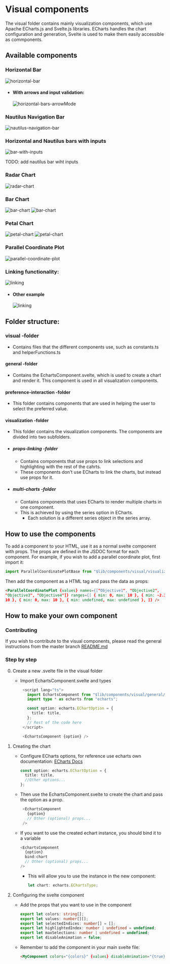 # Visual components

The visual folder contains mainly visualization components, which use Apache ECharts.js and Svelte.js libraries. ECharts handles the chart configuration and generation, Svelte is used to make them easily accessible as commponents.

## Available components

### Horizontal Bar

![horizontal-bar](./resources/HorizontalBar.png)

- #### With arrows and input validation:
  ![horizontal-bars-arrowMode](./resources/HorizontalBarArrowMode.png)

### Nautilus Navigation Bar

![nautilus-navigation-bar](./resources/nautilusBar.png)

### Horizontal and Nautilus bars with inputs

![bar-with-inputs](./resources/HorizontalBarWithInputs.png)

TODO: add nautilus bar wiht inputs

### Radar Chart

![radar-chart](./resources/RadarChart.png)

### Bar Chart

![bar-chart](./resources/BarChart.png)
![bar-chart](./resources/MultipleBarCharts.png)

### Petal Chart

![petal-chart](./resources/PetalChart.png)
![petal-chart](./resources/MultiplePetalCharts.png)

### Parallel Coordinate Plot

![parallel-coordinate-plot](./resources/ParallelCoordinatePlotBase.png)

### Linking functionality:

![linking](./resources/Linking/linking_parallel.gif)

- #### Other example
  ![linking](./resources/Linking/linking_objectives.gif)

## Folder structure:

### visual -folder

- Contains files that the different components use, such as constants.ts and helperFunctions.ts

#### general -folder

- Contains the EchartsComponent.svelte, which is used to create a chart and render it. This component is used in all visualization components.

#### preference-interaction -folder

- This folder contains components that are used in helping the user to select the preferred value.

#### visualization -folder

- This folder contains the visualization components. The components are divided into two subfolders.

- ##### props-linking -folder
  - Contains components that use props to link selections and highlighting with the rest of the cahrts.
  - These components don't use ECharts to link the charts, but instead use props for it.
- ##### multi-charts -folder
  - Contains components that uses ECharts to render multiple charts in one component.
  - This is achieved by using the series option in ECharts.
    - Each solution is a different series object in the series array.

## How to use the components

To add a component to your HTML, use it as a normal svelte component with props. The props are defined in the JSDOC format for each component. For example, if you wish to add a parallel coordinate plot, first import it:

```typescript
import ParallelCoordinatePlotBase from "$lib/components/visual/visualization/props-linking/ParallelCoordinatePlot.svelte";
```

Then add the component as a HTML tag and pass the data as props:

```html
<ParallelCoordinatePlot {values} names={["Objective1", "Objective2",
"Objective3", "Objective4"]} ranges={[ { min: 0, max: 10 }, { min: -2.324, max:
10 }, { min: 0, max: 10 }, { min: undefined, max: undefined }, ]} />
```

## How to make your own component

### Contributing

If you wish to contribute to the visual components, please read the general instructions from the master branch [README.md](https://github.com/industrial-optimization-group/desdeo-webui/tree/master#version-control-and-contributing)

### Step by step

0. Create a new .svelte file in the visual folder

   - Import EchartsComponent.svelte and types

     ```typescript
      <script lang="ts">
        import EchartsComponent from "$lib/components/visual/general/EchartsComponent.svelte";
        import type * as echarts from "echarts";

        const option: echarts.EChartOption = {
          title: title,
        };
        // Rest of the code here
      </script>

      <EchartsComponent {option} />

     ```

1. Creating the chart
   - Configure ECharts options, for reference use echarts own documentation: [ECharts Docs](https://echarts.apache.org/en/option.html#title)
     ```typescript
     const option: echarts.EChartOption = {
       title: title,
       //Other options...
     };
     ```
   - Then use the EchartsComponent.svelte to create the chart and pass the option as a prop.
     ```typescript
      <EchartsComponent
        {option}
        // Other (optional) props...
      />
     ```
   - If you want to use the created echart instance, you should bind it to a variable
     ```typescript
     <EchartsComponent
       {option}
       bind:chart
       // Other (optional) props...
     />
     ```
     - This will allow you to use the instance in the new component:
       ```typescript
       let chart: echarts.EChartsType;
       ```
1. Configuring the svelte component

   - Add the props that you want to use in the component

     ```typescript
     export let colors: string[];
     export let values: number[][];
     export let selectedIndices: number[] = [];
     export let highlightedIndex: number | undefined = undefined;
     export let maxSelections: number | undefined = undefined;
     export let disableAnimation = false;
     ```

   - Remember to add the component in your main svelte file:
     ```html
     <MyComponent colors="{colors}" {values} disableAnimation="{true}" />
     ```
